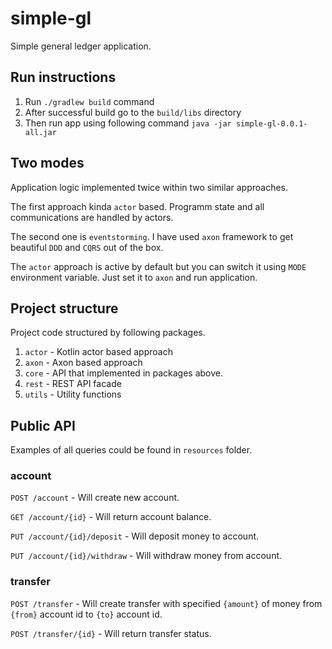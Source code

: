 # simple-gl
Simple general ledger application.

## Run instructions

1.  Run `./gradlew build` command
2.  After successful build go to the `build/libs` directory 
3.  Then run app using following command `java -jar simple-gl-0.0.1-all.jar`

## Two modes

Application logic implemented twice within two similar approaches.

The first approach kinda `actor` based.
Programm state and all communications are handled by actors.

The second one is `eventstorming`.
I have used `axon` framework to get beautiful `DDD` and `CQRS` out of the box.

The `actor` approach is active by default but you can switch it using ``MODE`` environment variable.
Just set it to `axon` and run application.

## Project structure

Project code structured by following packages.

1.  ``actor`` - Kotlin actor based approach
2.  ``axon`` - Axon based approach
3.  ``core`` - API that implemented in packages above.
4.  ``rest`` - REST API facade
5.  ``utils`` - Utility functions

## Public API

Examples of all queries could be found in ``resources`` folder.

### account

 `POST /account` - Will create new account.
 
 `GET /account/{id}` - Will return account balance.
 
 `PUT /account/{id}/deposit` - Will deposit money to account.
 
 `PUT /account/{id}/withdraw` - Will withdraw money from account.
 
### transfer
 
 `POST /transfer` - Will create transfer with specified `{amount}` of money from `{from}` account id to `{to}` account id.
 
 `POST /transfer/{id}` - Will return transfer status.